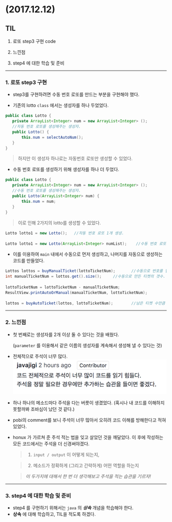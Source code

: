 # (2017.12.12)

## TIL

1. 로또 step3 구현 code

2. 느낀점

3. step4 에 대한 학습 및 준비

---
### 1. 로또 step3 구현

- step3를 구현하려면 수동 번호 로또를 만드는 부분을 구현해야 했다.

- 기존의 lotto `class` 에서는 생성자를 하나 두었었다.

 ```java
 public class Lotto {
	private ArrayList<Integer> num = new ArrayList<Integer> ();
	//자동 번호 로또를 생성해주는 생성자.
	public Lotto() {
		this.num = selectAutoNum();
	}
 }
 ```
 > 하지만 이 생성자 하나로는 자동번호 로또만 생성할 수 있었다.

- 수동 번호 로또를 생성하기 위해 생성자를 하나 더 두었다.

 ```java
 public class Lotto {
	private ArrayList<Integer> num = new ArrayList<Integer> ();
	//수동 번호 로또를 생성해주는 생성자.
	public Lotto(ArrayList<Integer> num) {
		this.num = num;
	}
 }
 ```

 > 이로 인해 2가지의 lotto를 생성할 수 있었다.

 ```java
 Lotto lotto1 = new Lotto();   //자동 번호 로또 1개 생성.

 Lotto lotto1 = new Lotto(ArrayList<Integer> numList);    //수동 번호 로또 1개 생성.
 ```

- 이를 이용하여 `main` 내에서 수동으로 먼저 생성하고,
  나머지를 자동으로 생성하는 코드를 만들었다.

 ```java
 Lottos lottos = buyManualTicket(lottoTicketNum);		//수동으로 번호를 입력받아 티켓을 만든다.
 int manualTicketNum = lottos.get().size();		//수동으로 만든 티켓의 갯수.

 lottoTicketNum = lottoTicketNum - manualTicketNum;
 ResultView.printAutoOrManual(manualTicketNum, lottoTicketNum);

 lottos = buyAutoTicket(lottos, lottoTicketNum);		//남은 티켓 수만큼 자동 티켓을 만들어 준다.
 ```

---
### 2. 느낀점

- 첫 번째로는 생성자를 2개 이상 둘 수 있다는 것을 배웠다.

  (`parameter` 를 이용해서 같은 이름의 생성자를 계속해서 생성해 낼 수 있다는 것)

- 전체적으로 주석이 너무 많다.
 ![Image](./remark.png)
 - 하나 하나의 메소드마다 주석을 다는 버릇이 생겼었다.
   (혹시나 내 코드를 이해하지 못할까봐 조바심이 났던 것 같다.)
 - pobi의 comment를 보니 주석이 너무 많아서 오히려 코드 이해를 방해한다고 적혀있었다.

 - honux 가 가르쳐 준 주석 적는 법을 잊고 살았던 것을 깨달았다. 이 후에 작성하는 모든
   코드에서는 주석을 더 신경써야겠다.

   > 1. `input / output` 이 어떻게 되는지,

   > 2. 메소드가 정확하게 (그리고 간략하게) 어떤 역할을 하는지

   > *이 두가지에 대해서 한 번 더 생각해보고 주석을 적는 습관을 기르자!*

---
### 3. step4 에 대한 학습 및 준비

- step4 를 구현하기 위해서는 `java` 의 ***상속*** 개념을 학습해야 한다.
- **상속** 에 대해 학습하고, TIL을 적도록 하겠다.
